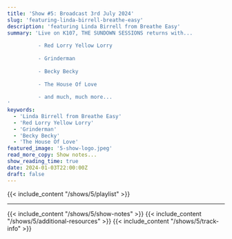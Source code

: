 ```yaml
---
title: 'Show #5: Broadcast 3rd July 2024'
slug: 'featuring-linda-birrell-breathe-easy'
description: 'featuring Linda Birrell from Breathe Easy'
summary: 'Live on K107, THE SUNDOWN SESSIONS returns with...
 
          - Red Lorry Yellow Lorry
                    
          - Grinderman
          
          - Becky Becky
          
          - The House Of Love
          
          - and much, much more...
'
keywords:
  - 'Linda Birrell from Breathe Easy'
  - 'Red Lorry Yellow Lorry'
  - 'Grinderman'
  - 'Becky Becky'
  - 'The House Of Love'
featured_image: '5-show-logo.jpeg'
read_more_copy: Show notes...
show_reading_time: true
date: 2024-01-03T22:00:00Z
draft: false
---
```

{{< include_content "/shows/5/playlist" >}}

---

{{< include_content "/shows/5/show-notes" >}}
{{< include_content "/shows/5/additional-resources" >}}
{{< include_content "/shows/5/track-info" >}}
